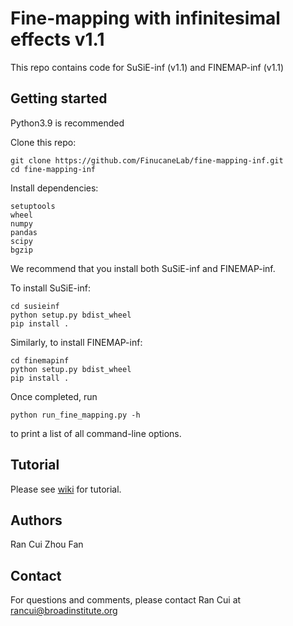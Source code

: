 # Fine-mapping with infinitesimal effects v1.1
This repo contains code for SuSiE-inf (v1.1) and FINEMAP-inf (v1.1)

## Getting started
Python3.9 is recommended

Clone this repo:
```
git clone https://github.com/FinucaneLab/fine-mapping-inf.git
cd fine-mapping-inf
```
Install dependencies:
```
setuptools
wheel
numpy
pandas
scipy
bgzip
```

We recommend that you install both SuSiE-inf and FINEMAP-inf.

To install SuSiE-inf:
```
cd susieinf
python setup.py bdist_wheel
pip install .
```
Similarly, to install FINEMAP-inf:
```
cd finemapinf
python setup.py bdist_wheel
pip install .
```
Once completed, run
```
python run_fine_mapping.py -h
```
to print a list of all command-line options.

## Tutorial
Please see [wiki](https://github.com/FinucaneLab/fine-mapping-inf/wiki) for tutorial.

## Authors
Ran Cui
Zhou Fan

## Contact
For questions and comments, please contact Ran Cui at rancui@broadinstitute.org
